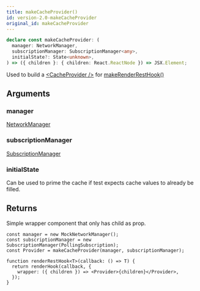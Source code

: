 ```yaml
---
title: makeCacheProvider()
id: version-2.0-makeCacheProvider
original_id: makeCacheProvider
---
```


```typescript
declare const makeCacheProvider: (
  manager: NetworkManager,
  subscriptionManager: SubscriptionManager<any>,
  initialState?: State<unknown>,
) => ({ children }: { children: React.ReactNode }) => JSX.Element;
```

Used to build a [\<CacheProvider />](./CacheProvider.md) for [makeRenderRestHook()](./makeRenderRestHook.md)

## Arguments

### manager

[NetworkManager](./NetworkManager.md)

### subscriptionManager

[SubscriptionManager](./SubscriptionManager.md)

### initialState

Can be used to prime the cache if test expects cache values to already be filled.

## Returns

Simple wrapper component that only has child as prop.

```tsx
const manager = new MockNetworkManager();
const subscriptionManager = new SubscriptionManager(PollingSubscription);
const Provider = makeCacheProvider(manager, subscriptionManager);

function renderRestHook<T>(callback: () => T) {
  return renderHook(callback, {
    wrapper: ({ children }) => <Provider>{children}</Provider>,
  });
}
```
